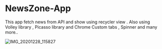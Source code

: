 # NewsZone-App
This app fetch news from API and show using recycler view . Also using Volley library , Picasso library and Chrome Custom tabs , Spinner and many more..

![IMG_20201228_115827](https://user-images.githubusercontent.com/76722178/103263988-5bac2b80-49cf-11eb-881f-7774017443cf.jpg)

